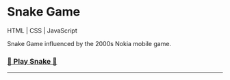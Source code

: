 # Snake Game

HTML | CSS | JavaScript

Snake Game influenced by the 2000s Nokia mobile game.

### <strong><a href="https://snake-game-play.netlify.app/">🐍 Play Snake 🐍</a></strong>

---